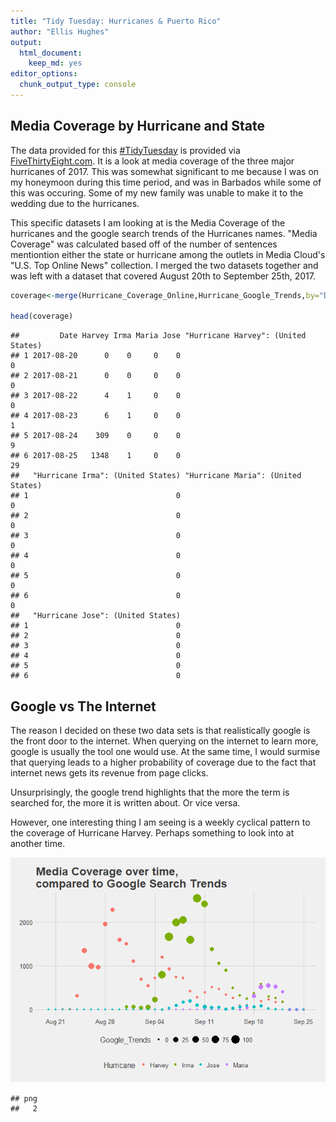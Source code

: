 ```yaml
---
title: "Tidy Tuesday: Hurricanes & Puerto Rico"
author: "Ellis Hughes"
output: 
  html_document:
    keep_md: yes
editor_options: 
  chunk_output_type: console
---
```




## Media Coverage by Hurricane and State
The data provided for this [#TidyTuesday](https://github.com/rfordatascience/tidytuesday) is provided via [FiveThirtyEight.com](https://fivethirtyeight.com/features/how-to-break-fifa/). It is a look at media coverage of the three major hurricanes of 2017. This was somewhat significant to me because I was on my honeymoon during this time period, and was in Barbados while some of this was occuring. Some of my new family was unable to make it to the wedding due to the hurricanes.

This specific datasets I am looking at is the Media Coverage of the hurricanes and the google search trends of the Hurricanes names. "Media Coverage" was calculated based off of the number of sentences mentiontion either the state or hurricane among the outlets in Media Cloud's "U.S. Top Online News" collection. I merged the two datasets together and was left with a dataset that covered August 20th to September 25th, 2017.


```r
coverage<-merge(Hurricane_Coverage_Online,Hurricane_Google_Trends,by="Date")

head(coverage)
```

```
##         Date Harvey Irma Maria Jose "Hurricane Harvey": (United States)
## 1 2017-08-20      0    0     0    0                                   0
## 2 2017-08-21      0    0     0    0                                   0
## 3 2017-08-22      4    1     0    0                                   0
## 4 2017-08-23      6    1     0    0                                   1
## 5 2017-08-24    309    0     0    0                                   9
## 6 2017-08-25   1348    1     0    0                                  29
##   "Hurricane Irma": (United States) "Hurricane Maria": (United States)
## 1                                 0                                  0
## 2                                 0                                  0
## 3                                 0                                  0
## 4                                 0                                  0
## 5                                 0                                  0
## 6                                 0                                  0
##   "Hurricane Jose": (United States)
## 1                                 0
## 2                                 0
## 3                                 0
## 4                                 0
## 5                                 0
## 6                                 0
```


## Google vs The Internet 

The reason I decided on these two data sets is that realistically google is the front door to the internet. When querying on the internet to learn more, google is usually the tool one would use. At the same time, I would surmise that querying leads to a higher probability of coverage due to the fact that internet news gets its revenue from page clicks. 

Unsurprisingly, the google trend highlights that the more the term is searched for, the more it is written about. Or vice versa.

However, one interesting thing I am seeing is a weekly cyclical pattern to the coverage of Hurricane Harvey. Perhaps something to look into at another time.

![](Hurricanes_and_Puerto_Rico_Analysis_files/figure-html/Plotting-1.png)<!-- -->


```
## png 
##   2
```
